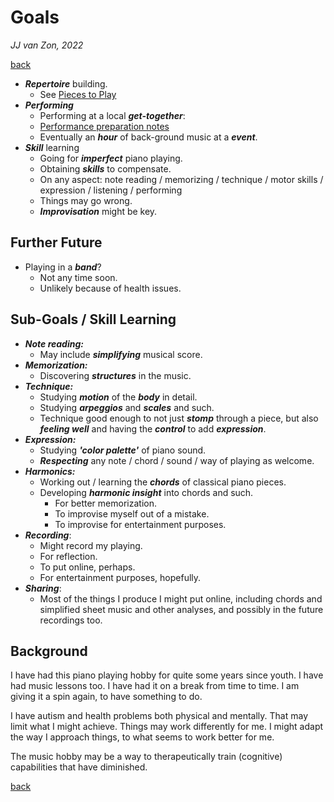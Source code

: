 Goals
=====

*JJ van Zon, 2022*

[back](./)

- ***Repertoire*** building.
    - See [Pieces to Play](pieces-to-play.md)
- ***Performing***
    - Performing at a local ***get-together***:
    - [Performance preparation notes](performance-preparation.md)
    - Eventually an ***hour*** of back-ground music at a ***event***.
- ***Skill*** learning
    - Going for ***imperfect*** piano playing.
    - Obtaining ***skills*** to compensate.
    - On any aspect: note reading / memorizing / technique / motor skills / expression / listening / performing
    - Things may go wrong.
    - ***Improvisation*** might be key.

Further Future
--------------

- Playing in a ***band***?
    - Not any time soon.
    - Unlikely because of health issues.

Sub-Goals / Skill Learning
--------------------------

- ***Note reading:***
    - May include ***simplifying*** musical score.
- ***Memorization:***
    - Discovering ***structures*** in the music.
- ***Technique:***
    - Studying ***motion*** of the ***body*** in detail.
    - Studying ***arpeggios*** and ***scales*** and such.
    - Technique good enough to not just ***stomp*** through a piece, but also ***feeling well*** and having the ***control*** to add ***expression***.
- ***Expression:***
    - Studying ***'color palette'*** of piano sound.
    - ***Respecting*** any note / chord / sound / way of playing as welcome.
- ***Harmonics:***
    - Working out / learning the ***chords*** of classical piano pieces.
    - Developing ***harmonic insight*** into chords and such.
        - For better memorization.
        - To improvise myself out of a mistake.
        - To improvise for entertainment purposes.
- ***Recording***:
    - Might record my playing.
    - For reflection.
    - To put online, perhaps.
    - For entertainment purposes, hopefully.
- ***Sharing***:
    - Most of the things I produce I might put online, including chords and simplified sheet music and other analyses, and possibly in the future recordings too.

Background
----------

I have had this piano playing hobby for quite some years since youth. I have had music lessons too. I have had it on a break from time to time. I am giving it a spin again, to have something to do.

I have autism and health problems both physical and mentally. That may limit what I might achieve. Things may work differently for me. I might adapt the way I approach things, to what seems to work better for me.

The music hobby may be a way to therapeutically train (cognitive) capabilities that have diminished.

[back](./)